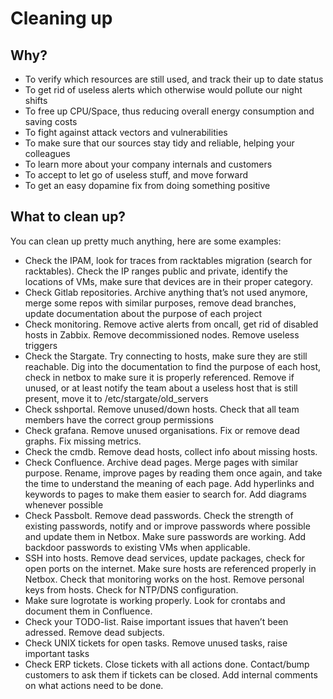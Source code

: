 # Cleaning up

## Why?

- To verify which resources are still used, and track their up to date status
- To get rid of useless alerts which otherwise would pollute our night shifts
- To free up CPU/Space, thus reducing overall energy consumption and saving costs
- To fight against attack vectors and vulnerabilities
- To make sure that our sources stay tidy and reliable, helping your colleagues
- To learn more about your company internals and customers
- To accept to let go of useless stuff, and move forward
- To get an easy dopamine fix from doing something positive

## What to clean up?

You can clean up pretty much anything, here are some examples:

- Check the IPAM, look for traces from racktables migration (search for racktables). Check the IP ranges public and private, identify the locations of VMs, make sure that devices are in their proper category.
- Check Gitlab repositories. Archive anything that’s not used anymore, merge some repos with similar purposes, remove dead branches, update documentation about the purpose of each project
- Check monitoring. Remove active alerts from oncall, get rid of disabled hosts in Zabbix. Remove decommissioned nodes. Remove useless triggers
- Check the Stargate. Try connecting to hosts, make sure they are still reachable. Dig into the documentation to find the purpose of each host, check in netbox to make sure it is properly referenced. Remove if unused, or at least notify the team about a useless host that is still present, move it to /etc/stargate/old_servers
- Check sshportal. Remove unused/down hosts. Check that all team members have the correct group permissions
- Check grafana. Remove unused organisations. Fix or remove dead graphs. Fix missing metrics.
- Check the cmdb. Remove dead hosts, collect info about missing hosts.
- Check Confluence. Archive dead pages. Merge pages with similar purpose. Rename, improve pages by reading them once again, and take the time to understand the meaning of each page. Add hyperlinks and keywords to pages to make them easier to search for. Add diagrams whenever possible
- Check Passbolt. Remove dead passwords. Check the strength of existing passwords, notify and or improve passwords where possible and update them in Netbox. Make sure passwords are working. Add backdoor passwords to existing VMs when applicable.
- SSH into hosts. Remove dead services, update packages, check for open ports on the internet. Make sure hosts are referenced properly in Netbox. Check that monitoring works on the host. Remove personal keys from hosts. Check for NTP/DNS configuration.
- Make sure logrotate is working properly. Look for crontabs and document them in Confluence.
- Check your TODO-list. Raise important issues that haven’t been adressed. Remove dead subjects.
- Check UNIX tickets for open tasks. Remove unused tasks, raise important tasks
- Check ERP tickets. Close tickets with all actions done. Contact/bump customers to ask them if tickets can be closed. Add internal comments on what actions need to be done.


